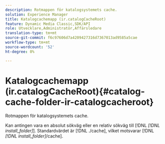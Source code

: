 ```yaml
---
description: Rotmappen för katalogsystemets cache.
solution: Experience Manager
title: Katalogcachemapp (ir.catalogCacheRoot)
feature: Dynamic Media Classic,SDK/API
role: Utvecklare,Administratör,Affärsledare
translation-type: tm+mt
source-git-commit: f6c97606d7a4209427316d7367013ad9585a5cae
workflow-type: tm+mt
source-wordcount: '52'
ht-degree: 0%

---
```



# Katalogcachemapp (ir.catalogCacheRoot){#catalog-cache-folder-ir-catalogcacheroot}

Rotmappen för katalogsystemets cache.

Kan antingen vara en absolut sökväg eller en relativ sökväg till [!DNL *[!DNL install_folder]*]. Standardvärdet är [!DNL ./cache], vilket motsvarar [!DNL *[!DNL install_folder]*/cache].

